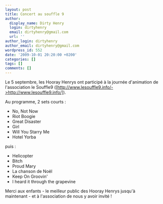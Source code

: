 ```yaml
---
layout: post
title: Concert au souffle 9
author:
  display_name: Dirty Henry
  login: dirtyhenry
  email: dirtyhenry@gmail.com
  url: ''
author_login: dirtyhenry
author_email: dirtyhenry@gmail.com
wordpress_id: 552
date: '2009-10-01 20:20:00 +0200'
categories: []
tags: []
comments: []
---
```

Le 5 septembre, les Hooray Henrys ont participé à la journée d'animation de l'association le Souffle9 ([http://www.lesouffle9.info/->http://www.lesouffle9.info/]).

Au programme, 2 sets courts :
- No, Not Now
- Riot Boogie
- Great Disaster
- Girl
- Will You Starry Me
- Hotel Yorba

puis :
- Helicopter
- Bitch
- Proud Mary
- La chanson de Noël
- Keep On Groovin'
- I heard it through the grapevine

Merci aux enfants - le meilleur public des Hooray Henrys jusqu'à maintenant - et à l'association de nous y avoir invité !
